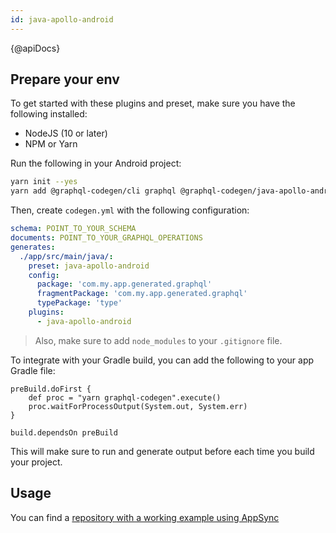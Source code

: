 ```yaml
---
id: java-apollo-android
---
```


{@apiDocs}

## Prepare your env

To get started with these plugins and preset, make sure you have the following installed:

- NodeJS (10 or later)
- NPM or Yarn

Run the following in your Android project:

```sh
yarn init --yes
yarn add @graphql-codegen/cli graphql @graphql-codegen/java-apollo-android
```

Then, create `codegen.yml` with the following configuration:

```yml
schema: POINT_TO_YOUR_SCHEMA
documents: POINT_TO_YOUR_GRAPHQL_OPERATIONS
generates:
  ./app/src/main/java/:
    preset: java-apollo-android
    config:
      package: 'com.my.app.generated.graphql'
      fragmentPackage: 'com.my.app.generated.graphql'
      typePackage: 'type'
    plugins:
      - java-apollo-android
```

> Also, make sure to add `node_modules` to your `.gitignore` file.

To integrate with your Gradle build, you can add the following to your app Gradle file:

```
preBuild.doFirst {
    def proc = "yarn graphql-codegen".execute()
    proc.waitForProcessOutput(System.out, System.err)
}

build.dependsOn preBuild
```

This will make sure to run and generate output before each time you build your project.

## Usage

You can find a [repository with a working example using AppSync](https://github.com/dotansimha/graphql-codegen-appsync-android-example)
